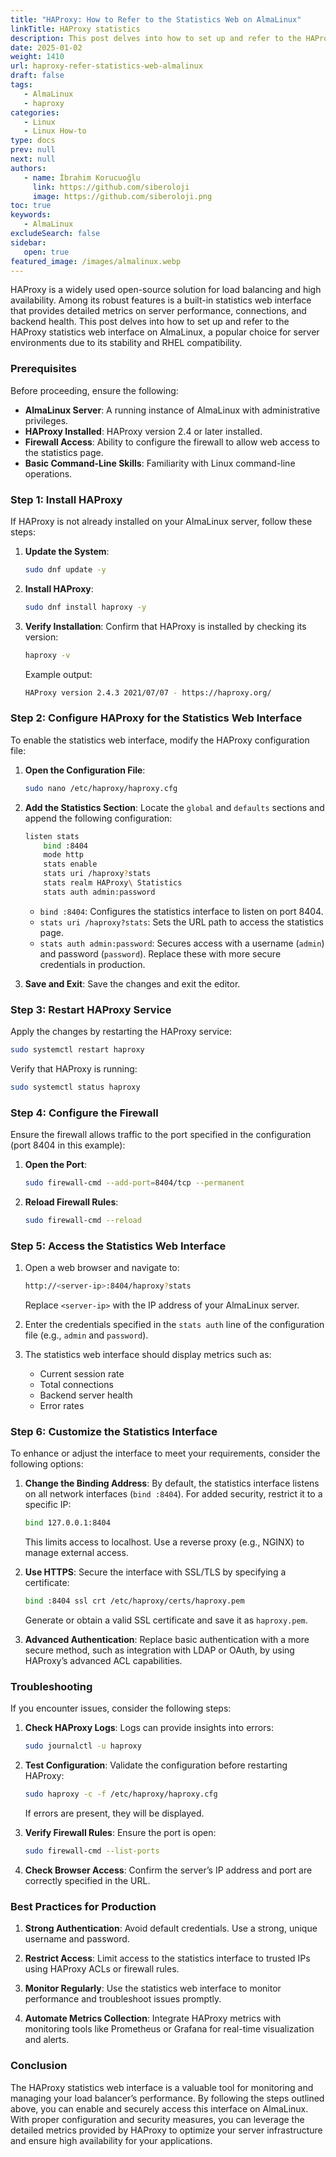 ```yaml
---
title: "HAProxy: How to Refer to the Statistics Web on AlmaLinux"
linkTitle: HAProxy statistics
description: This post delves into how to set up and refer to the HAProxy statistics web interface on AlmaLinux, a popular choice for server environments due to its stability and RHEL compatibility.
date: 2025-01-02
weight: 1410
url: haproxy-refer-statistics-web-almalinux
draft: false
tags:
   - AlmaLinux
   - haproxy
categories:
   - Linux
   - Linux How-to
type: docs
prev: null
next: null
authors:
   - name: İbrahim Korucuoğlu
     link: https://github.com/siberoloji
     image: https://github.com/siberoloji.png
toc: true
keywords:
   - AlmaLinux
excludeSearch: false
sidebar:
   open: true
featured_image: /images/almalinux.webp
---
```

HAProxy is a widely used open-source solution for load balancing and high availability. Among its robust features is a built-in statistics web interface that provides detailed metrics on server performance, connections, and backend health. This post delves into how to set up and refer to the HAProxy statistics web interface on AlmaLinux, a popular choice for server environments due to its stability and RHEL compatibility.

### Prerequisites

Before proceeding, ensure the following:

- **AlmaLinux Server**: A running instance of AlmaLinux with administrative privileges.
- **HAProxy Installed**: HAProxy version 2.4 or later installed.
- **Firewall Access**: Ability to configure the firewall to allow web access to the statistics page.
- **Basic Command-Line Skills**: Familiarity with Linux command-line operations.

### Step 1: Install HAProxy

If HAProxy is not already installed on your AlmaLinux server, follow these steps:

1. **Update the System**:

   ```bash
   sudo dnf update -y
   ```

2. **Install HAProxy**:

   ```bash
   sudo dnf install haproxy -y
   ```

3. **Verify Installation**:
   Confirm that HAProxy is installed by checking its version:

   ```bash
   haproxy -v
   ```

   Example output:

   ```bash
   HAProxy version 2.4.3 2021/07/07 - https://haproxy.org/
   ```

### Step 2: Configure HAProxy for the Statistics Web Interface

To enable the statistics web interface, modify the HAProxy configuration file:

1. **Open the Configuration File**:

   ```bash
   sudo nano /etc/haproxy/haproxy.cfg
   ```

2. **Add the Statistics Section**:
   Locate the `global` and `defaults` sections and append the following configuration:

   ```bash
   listen stats
       bind :8404
       mode http
       stats enable
       stats uri /haproxy?stats
       stats realm HAProxy\ Statistics
       stats auth admin:password
   ```

   - `bind :8404`: Configures the statistics interface to listen on port 8404.
   - `stats uri /haproxy?stats`: Sets the URL path to access the statistics page.
   - `stats auth admin:password`: Secures access with a username (`admin`) and password (`password`). Replace these with more secure credentials in production.

3. **Save and Exit**:
   Save the changes and exit the editor.

### Step 3: Restart HAProxy Service

Apply the changes by restarting the HAProxy service:

```bash
sudo systemctl restart haproxy
```

Verify that HAProxy is running:

```bash
sudo systemctl status haproxy
```

### Step 4: Configure the Firewall

Ensure the firewall allows traffic to the port specified in the configuration (port 8404 in this example):

1. **Open the Port**:

   ```bash
   sudo firewall-cmd --add-port=8404/tcp --permanent
   ```

2. **Reload Firewall Rules**:

   ```bash
   sudo firewall-cmd --reload
   ```

### Step 5: Access the Statistics Web Interface

1. Open a web browser and navigate to:

   ```bash
   http://<server-ip>:8404/haproxy?stats
   ```

   Replace `<server-ip>` with the IP address of your AlmaLinux server.

2. Enter the credentials specified in the `stats auth` line of the configuration file (e.g., `admin` and `password`).

3. The statistics web interface should display metrics such as:
   - Current session rate
   - Total connections
   - Backend server health
   - Error rates

### Step 6: Customize the Statistics Interface

To enhance or adjust the interface to meet your requirements, consider the following options:

1. **Change the Binding Address**:
   By default, the statistics interface listens on all network interfaces (`bind :8404`). For added security, restrict it to a specific IP:

   ```bash
   bind 127.0.0.1:8404
   ```

   This limits access to localhost. Use a reverse proxy (e.g., NGINX) to manage external access.

2. **Use HTTPS**:
   Secure the interface with SSL/TLS by specifying a certificate:

   ```bash
   bind :8404 ssl crt /etc/haproxy/certs/haproxy.pem
   ```

   Generate or obtain a valid SSL certificate and save it as `haproxy.pem`.

3. **Advanced Authentication**:
   Replace basic authentication with a more secure method, such as integration with LDAP or OAuth, by using HAProxy’s advanced ACL capabilities.

### Troubleshooting

If you encounter issues, consider the following steps:

1. **Check HAProxy Logs**:
   Logs can provide insights into errors:

   ```bash
   sudo journalctl -u haproxy
   ```

2. **Test Configuration**:
   Validate the configuration before restarting HAProxy:

   ```bash
   sudo haproxy -c -f /etc/haproxy/haproxy.cfg
   ```

   If errors are present, they will be displayed.

3. **Verify Firewall Rules**:
   Ensure the port is open:

   ```bash
   sudo firewall-cmd --list-ports
   ```

4. **Check Browser Access**:
   Confirm the server’s IP address and port are correctly specified in the URL.

### Best Practices for Production

1. **Strong Authentication**:
   Avoid default credentials. Use a strong, unique username and password.

2. **Restrict Access**:
   Limit access to the statistics interface to trusted IPs using HAProxy ACLs or firewall rules.

3. **Monitor Regularly**:
   Use the statistics web interface to monitor performance and troubleshoot issues promptly.

4. **Automate Metrics Collection**:
   Integrate HAProxy metrics with monitoring tools like Prometheus or Grafana for real-time visualization and alerts.

### Conclusion

The HAProxy statistics web interface is a valuable tool for monitoring and managing your load balancer’s performance. By following the steps outlined above, you can enable and securely access this interface on AlmaLinux. With proper configuration and security measures, you can leverage the detailed metrics provided by HAProxy to optimize your server infrastructure and ensure high availability for your applications.
